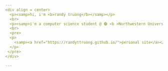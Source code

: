 ```yaml
---
<div align = center>
  <p><samp>hi, i'm <b>randy truong</b></samp></p>
  <br> 
  <p><samp>i'm a computer science student @ 🟣 <b >Northwestern University</b> 🟣</samp></p> 
  <br>
  <pre>
  <p>
    <samp><a href="https://randyttruong.github.io/">personal site</a></samp> | <samp><a href="https://github.com/randyttruong/dotfiles-">dotfiles</a></samp> | <samp><a href="https://monkeytype.com/profile/randyrocker">monkeytype</a></samp>
  </p>
 </pre>
</div> 

---
```




